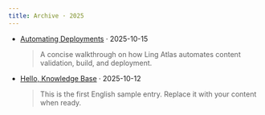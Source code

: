 ```yaml
---
title: Archive · 2025
---
```


- [Automating Deployments](/en/content/automation/) · 2025-10-15
  > A concise walkthrough on how Ling Atlas automates content validation, build, and deployment.

- [Hello, Knowledge Base](/en/content/hello-world/) · 2025-10-12
  > This is the first English sample entry. Replace it with your content when ready.
